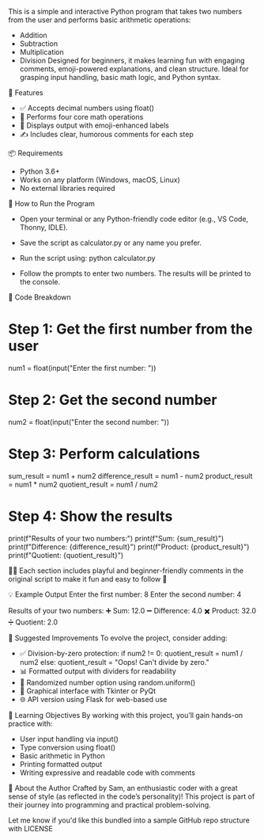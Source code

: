 This is a simple and interactive Python program that takes two numbers from the user and performs basic arithmetic operations:
- Addition
- Subtraction
- Multiplication
- Division
Designed for beginners, it makes learning fun with engaging comments, emoji-powered explanations, and clean structure. Ideal for grasping input handling, basic math logic, and Python syntax.

🚀 Features
- ✅ Accepts decimal numbers using float()
- 🧠 Performs four core math operations
- 🎉 Displays output with emoji-enhanced labels
- ✍️ Includes clear, humorous comments for each step

📦 Requirements
- Python 3.6+
- Works on any platform (Windows, macOS, Linux)
- No external libraries required

🔧 How to Run the Program
- Open your terminal or any Python-friendly code editor (e.g., VS Code, Thonny, IDLE).
- Save the script as calculator.py or any name you prefer.
- Run the script using:
python calculator.py


- Follow the prompts to enter two numbers. The results will be printed to the console.

📝 Code Breakdown
# Step 1: Get the first number from the user
num1 = float(input("Enter the first number: "))

# Step 2: Get the second number
num2 = float(input("Enter the second number: "))

# Step 3: Perform calculations
sum_result = num1 + num2
difference_result = num1 - num2
product_result = num1 * num2
quotient_result = num1 / num2

# Step 4: Show the results
print(f"Results of your two numbers:")
print(f"Sum: {sum_result}")
print(f"Difference: {difference_result}")
print(f"Product: {product_result}")
print(f"Quotient: {quotient_result}")


Each section includes playful and beginner-friendly comments in the original script to make it fun and easy to follow 🎈

💡 Example Output
Enter the first number: 8
Enter the second number: 4

Results of your two numbers:
➕ Sum: 12.0
➖ Difference: 4.0
✖️ Product: 32.0
➗ Quotient: 2.0



🚧 Suggested Improvements
To evolve the project, consider adding:
- ✅ Division-by-zero protection:
if num2 != 0:
    quotient_result = num1 / num2
else:
    quotient_result = "Oops! Can't divide by zero."
- 📊 Formatted output with dividers for readability
- 🎲 Randomized number option using random.uniform()
- 🎨 Graphical interface with Tkinter or PyQt
- 🌐 API version using Flask for web-based use

🎯 Learning Objectives
By working with this project, you’ll gain hands-on practice with:
- User input handling via input()
- Type conversion using float()
- Basic arithmetic in Python
- Printing formatted output
- Writing expressive and readable code with comments

🙋 About the Author
Crafted by Sam, an enthusiastic coder with a great sense of style (as reflected in the code’s personality)!
This project is part of their journey into programming and practical problem-solving.

Let me know if you'd like this bundled into a sample GitHub repo structure with LICENSE 
